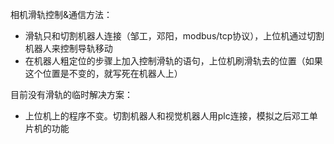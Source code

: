 相机滑轨控制&通信方法：
* 滑轨只和切割机器人连接（邹工，邓阳，modbus/tcp协议），上位机通过切割机器人来控制导轨移动
* 在机器人粗定位的步骤上加入控制滑轨的语句，上位机刷滑轨去的位置（如果这个位置是不变的，就写死在机器人上）

目前没有滑轨的临时解决方案：
* 上位机上的程序不变。切割机器人和视觉机器人用plc连接，模拟之后邓工单片机的功能